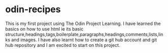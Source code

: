 # odin-recipes
This is my first project using The Odin Project Learning. I have learned the basics on how to use html ie its basic structure,headings,tags,boilerplate,paragraphs,headings,comments,lists,links and images.
I have also learnt how to create a git hub account and git hub repository and I am excited to start on this project.
